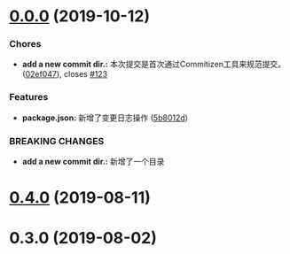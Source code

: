 <a name="0.0.0"></a>
# [0.0.0](https://git.imooc.com/ilovejwl/ilovejwl_axios/compare/v0.4.0...v0.0.0) (2019-10-12)


### Chores

* **add a new commit dir.:** 本次提交是首次通过Commitizen工具来规范提交。 ([02ef047](https://git.imooc.com/ilovejwl/ilovejwl_axios/commits/02ef047)), closes [#123](https://git.imooc.com/ilovejwl/ilovejwl_axios/issues/123)


### Features

* **package.json:** 新增了变更日志操作 ([5b8012d](https://git.imooc.com/ilovejwl/ilovejwl_axios/commits/5b8012d))


### BREAKING CHANGES

* **add a new commit dir.:** 新增了一个目录



<a name="0.4.0"></a>
# [0.4.0](https://git.imooc.com/ilovejwl/ilovejwl_axios/compare/v0.3.0...v0.4.0) (2019-08-11)



<a name="0.3.0"></a>
# 0.3.0 (2019-08-02)



